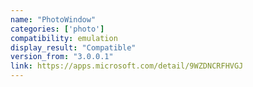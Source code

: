 ```yaml
---
name: "PhotoWindow"
categories: ['photo']
compatibility: emulation
display_result: "Compatible"
version_from: "3.0.0.1"
link: https://apps.microsoft.com/detail/9WZDNCRFHVGJ
---
```

